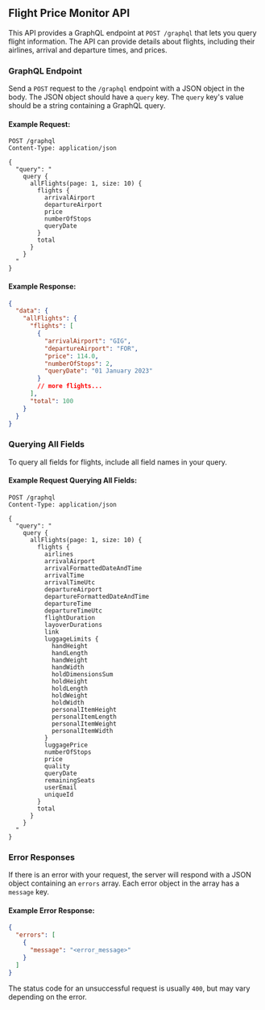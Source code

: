 ## Flight Price Monitor API

This API provides a GraphQL endpoint at `POST /graphql` that lets you query flight information. The API can provide details about flights, including their airlines, arrival and departure times, and prices.

### GraphQL Endpoint

Send a `POST` request to the `/graphql` endpoint with a JSON object in the body. The JSON object should have a `query` key. The `query` key's value should be a string containing a GraphQL query.

#### Example Request:

```http
POST /graphql
Content-Type: application/json

{
  "query": "
    query {
      allFlights(page: 1, size: 10) {
        flights {
          arrivalAirport
          departureAirport
          price
          numberOfStops
          queryDate
        }
        total
      }
    }
  "
}
```

#### Example Response:

```json
{
  "data": {
    "allFlights": {
      "flights": [
        {
          "arrivalAirport": "GIG",
          "departureAirport": "FOR",
          "price": 114.0,
          "numberOfStops": 2,
          "queryDate": "01 January 2023"
        }
        // more flights...
      ],
      "total": 100
    }
  }
}
```

### Querying All Fields

To query all fields for flights, include all field names in your query.

#### Example Request Querying All Fields:

```http
POST /graphql
Content-Type: application/json

{
  "query": "
    query {
      allFlights(page: 1, size: 10) {
        flights {
          airlines
          arrivalAirport
          arrivalFormattedDateAndTime
          arrivalTime
          arrivalTimeUtc
          departureAirport
          departureFormattedDateAndTime
          departureTime
          departureTimeUtc
          flightDuration
          layoverDurations
          link
          luggageLimits {
            handHeight
            handLength
            handWeight
            handWidth
            holdDimensionsSum
            holdHeight
            holdLength
            holdWeight
            holdWidth
            personalItemHeight
            personalItemLength
            personalItemWeight
            personalItemWidth
          }
          luggagePrice
          numberOfStops
          price
          quality
          queryDate
          remainingSeats
          userEmail
          uniqueId
        }
        total
      }
    }
  "
}
```

### Error Responses

If there is an error with your request, the server will respond with a JSON object containing an `errors` array. Each error object in the array has a `message` key.

#### Example Error Response:

```json
{
  "errors": [
    {
      "message": "<error_message>"
    }
  ]
}
```

The status code for an unsuccessful request is usually `400`, but may vary depending on the error.
